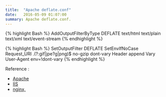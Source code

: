 ```yaml
---
title:  "Apache deflate.conf"
date:   2016-05-09 01:07:00
summary: Apache deflate.conf.
---
```


{% highlight Bash %}
AddOutputFilterByType DEFLATE text/html text/plain text/xml text/event-stream
{% endhighlight %}

{% highlight Bash %}
<Location />
    SetOutputFilter DEFLATE
    SetEnvIfNoCase Request_URI \.(?:gif|jpe?g|png)$ no-gzip dont-vary
    Header append Vary User-Agent env=!dont-vary
</Location>
{% endhighlight %}


Reference :

- [Apache](http://httpd.apache.org/docs/2.4/mod/mod_deflate.html)
- [IIS](http://technet.microsoft.com/en-us/library/cc753681.aspx)
- [nginx,](http://nginx.org/en/docs/http/ngx_http_gzip_module.html)
